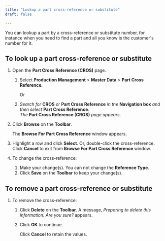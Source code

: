 ```yaml
---
title: "Lookup a part cross-reference or substitute"
draft: false

---
```


You can lookup a part by a cross-reference or substitute number, for instance when you need to find a part and all you know is the customer's number for it.

## To look up a part cross-reference or substitute

1.  Open the **Part Cross Reference (CROS)** page.

    1. Select **Production Management** > **Master Data** > **Part Cross Reference**.

        Or

    2.  *Search for* **CROS** *or* **Part Cross Reference** *in the* **Navigation box** *and then select* **Part Cross Reference**. <br> *The* **Part Cross Reference (CROS)** *page appears.*

2.  Click **Browse** on the **Toolbar**.

    The **Browse For Part Cross Reference** window appears.

3.  Highlight a row and click **Select**. Or, double-click the cross-reference. Click **Cancel** to exit from **Browse For Part Cross Reference** window.
4.  To change the cross-reference:
    1.  Make your change(s). You can not change the **Reference Type**.
    2.  Click **Save** on the **Toolbar** to keep your change(s).

## To remove a part cross-reference or substitute

1.  To remove the cross-reference:
    1.  Click **Delete** on the **Toolbar**.
    A message, *Preparing to delete this information. Are you sure?* appears.

    2.  Click **OK** to continue.

        Click **Cancel** to retain the values.